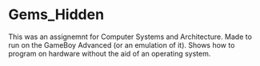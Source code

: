 # Gems_Hidden
This was an assignemnt for Computer Systems and Architecture.  Made to run on the GameBoy Advanced (or an emulation of it). 
Shows how to program on hardware without the aid of an operating system.
